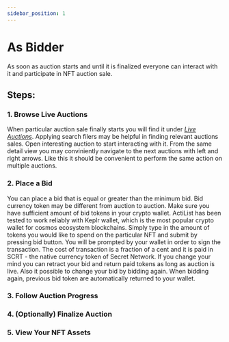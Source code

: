 ```yaml
---
sidebar_position: 1
---
```


# As Bidder

As soon as auction starts and until it is finalized everyone can interact with it and participate in NFT auction sale.
## Steps:
### 1. Browse Live Auctions
When particular auction sale finally starts you will find it under *<a href="https://test.actilist.co/auctions/active" target="_blank">Live Auctions</a>*. Applying search filers may be helpful in finding relevant auctions sales. Open interesting auction to start interacting with it. From the same detail view you may conviniently navigate to the next auctions with left and right arrows. Like this it should be convenient to perform the same action on multiple auctions.  

### 2. Place a Bid

You can place a bid that is equal or greater than the minimum bid. Bid currency token may be different from auction to auction. Make sure you have sufficient amount of bid tokens in your crypto wallet. ActiList has been tested to work reliably with Keplr wallet, which is the most popular crypto wallet for cosmos ecosystem blockchains. Simply type in the amount of tokens you would like to spend on the particular NFT and submit by pressing bid button. You will be prompted by your wallet in order to sign the transaction. The cost of transaction is a fraction of a cent and it is paid in SCRT - the native currency token of Secret Network. If you change your mind you can retract your bid and return paid tokens as long as auction is live. Also it possible to change your bid by bidding again. When bidding again, previous bid token are automatically returned to your wallet.



### 3. Follow Auction Progress
### 4. (Optionally) Finalize Auction

### 5. View Your NFT Assets
